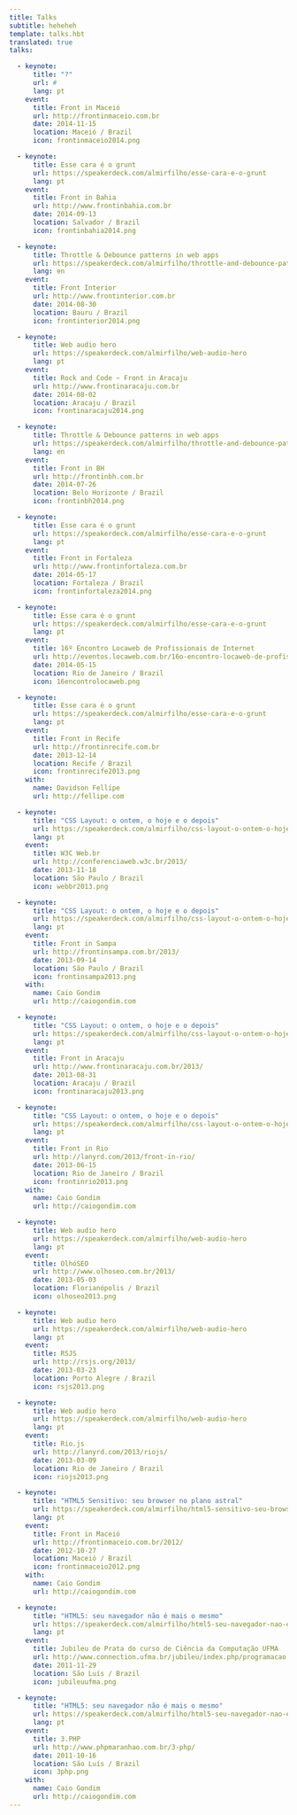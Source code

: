```yaml
---
title: Talks
subtitle: heheheh
template: talks.hbt
translated: true
talks:

  - keynote:
      title: "?"
      url: #
      lang: pt
    event:
      title: Front in Maceió
      url: http://frontinmaceio.com.br
      date: 2014-11-15
      location: Maceió / Brazil
      icon: frontinmaceio2014.png

  - keynote:
      title: Esse cara é o grunt
      url: https://speakerdeck.com/almirfilho/esse-cara-e-o-grunt
      lang: pt
    event:
      title: Front in Bahia
      url: http://www.frontinbahia.com.br
      date: 2014-09-13
      location: Salvador / Brazil
      icon: frontinbahia2014.png

  - keynote:
      title: Throttle & Debounce patterns in web apps
      url: https://speakerdeck.com/almirfilho/throttle-and-debounce-patterns-in-web-apps
      lang: en
    event:
      title: Front Interior
      url: http://www.frontinterior.com.br
      date: 2014-08-30
      location: Bauru / Brazil
      icon: frontinterior2014.png

  - keynote:
      title: Web audio hero
      url: https://speakerdeck.com/almirfilho/web-audio-hero
      lang: pt
    event:
      title: Rock and Code ~ Front in Aracaju
      url: http://www.frontinaracaju.com.br
      date: 2014-08-02
      location: Aracaju / Brazil
      icon: frontinaracaju2014.png

  - keynote:
      title: Throttle & Debounce patterns in web apps
      url: https://speakerdeck.com/almirfilho/throttle-and-debounce-patterns-in-web-apps
      lang: en
    event:
      title: Front in BH
      url: http://frontinbh.com.br
      date: 2014-07-26
      location: Belo Horizonte / Brazil
      icon: frontinbh2014.png

  - keynote:
      title: Esse cara é o grunt
      url: https://speakerdeck.com/almirfilho/esse-cara-e-o-grunt
      lang: pt
    event:
      title: Front in Fortaleza
      url: http://www.frontinfortaleza.com.br
      date: 2014-05-17
      location: Fortaleza / Brazil
      icon: frontinfortaleza2014.png

  - keynote:
      title: Esse cara é o grunt
      url: https://speakerdeck.com/almirfilho/esse-cara-e-o-grunt
      lang: pt
    event:
      title: 16º Encontro Locaweb de Profissionais de Internet
      url: http://eventos.locaweb.com.br/16o-encontro-locaweb-de-profissionais-de-internet-rio-de-janeiro/
      date: 2014-05-15
      location: Rio de Janeiro / Brazil
      icon: 16encontrolocaweb.png

  - keynote:
      title: Esse cara é o grunt
      url: https://speakerdeck.com/almirfilho/esse-cara-e-o-grunt
      lang: pt
    event:
      title: Front in Recife
      url: http://frontinrecife.com.br
      date: 2013-12-14
      location: Recife / Brazil
      icon: frontinrecife2013.png
    with:
      name: Davidson Fellipe
      url: http://fellipe.com

  - keynote:
      title: "CSS Layout: o ontem, o hoje e o depois"
      url: https://speakerdeck.com/almirfilho/css-layout-o-ontem-o-hoje-e-o-depois
      lang: pt
    event:
      title: W3C Web.br
      url: http://conferenciaweb.w3c.br/2013/
      date: 2013-11-18
      location: São Paulo / Brazil
      icon: webbr2013.png

  - keynote:
      title: "CSS Layout: o ontem, o hoje e o depois"
      url: https://speakerdeck.com/almirfilho/css-layout-o-ontem-o-hoje-e-o-depois
      lang: pt
    event:
      title: Front in Sampa
      url: http://frontinsampa.com.br/2013/
      date: 2013-09-14
      location: São Paulo / Brazil
      icon: frontinsampa2013.png
    with:
      name: Caio Gondim
      url: http://caiogondim.com

  - keynote:
      title: "CSS Layout: o ontem, o hoje e o depois"
      url: https://speakerdeck.com/almirfilho/css-layout-o-ontem-o-hoje-e-o-depois
      lang: pt
    event:
      title: Front in Aracaju
      url: http://www.frontinaracaju.com.br/2013/
      date: 2013-08-31
      location: Aracaju / Brazil
      icon: frontinaracaju2013.png

  - keynote:
      title: "CSS Layout: o ontem, o hoje e o depois"
      url: https://speakerdeck.com/almirfilho/css-layout-o-ontem-o-hoje-e-o-depois
      lang: pt
    event:
      title: Front in Rio
      url: http://lanyrd.com/2013/front-in-rio/
      date: 2013-06-15
      location: Rio de Janeiro / Brazil
      icon: frontinrio2013.png
    with:
      name: Caio Gondim
      url: http://caiogondim.com

  - keynote:
      title: Web audio hero
      url: https://speakerdeck.com/almirfilho/web-audio-hero
      lang: pt
    event:
      title: OlhóSEO
      url: http://www.olhoseo.com.br/2013/
      date: 2013-05-03
      location: Florianópolis / Brazil
      icon: olhoseo2013.png

  - keynote:
      title: Web audio hero
      url: https://speakerdeck.com/almirfilho/web-audio-hero
      lang: pt
    event:
      title: RSJS
      url: http://rsjs.org/2013/
      date: 2013-03-23
      location: Porto Alegre / Brazil
      icon: rsjs2013.png

  - keynote:
      title: Web audio hero
      url: https://speakerdeck.com/almirfilho/web-audio-hero
      lang: pt
    event:
      title: Rio.js
      url: http://lanyrd.com/2013/riojs/
      date: 2013-03-09
      location: Rio de Janeiro / Brazil
      icon: riojs2013.png

  - keynote:
      title: "HTML5 Sensitivo: seu browser no plano astral"
      url: https://speakerdeck.com/almirfilho/html5-sensitivo-seu-browser-no-plano-astral
      lang: pt
    event:
      title: Front in Maceió
      url: http://frontinmaceio.com.br/2012/
      date: 2012-10-27
      location: Maceió / Brazil
      icon: frontinmaceio2012.png
    with:
      name: Caio Gondim
      url: http://caiogondim.com

  - keynote:
      title: "HTML5: seu navegador não é mais o mesmo"
      url: https://speakerdeck.com/almirfilho/html5-seu-navegador-nao-e-mais-o-mesmo
      lang: pt
    event:
      title: Jubileu de Prata do curso de Ciência da Computação UFMA
      url: http://www.connection.ufma.br/jubileu/index.php/programacao
      date: 2011-11-29
      location: São Luís / Brazil
      icon: jubileuufma.png

  - keynote:
      title: "HTML5: seu navegador não é mais o mesmo"
      url: https://speakerdeck.com/almirfilho/html5-seu-navegador-nao-e-mais-o-mesmo
      lang: pt
    event:
      title: 3.PHP
      url: http://www.phpmaranhao.com.br/3-php/
      date: 2011-10-16
      location: São Luís / Brazil
      icon: 3php.png
    with:
      name: Caio Gondim
      url: http://caiogondim.com
---
```

